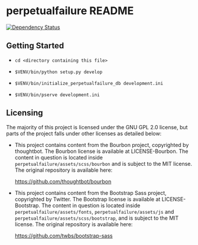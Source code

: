 perpetualfailure README
==================
[![Dependency Status](https://www.versioneye.com/user/projects/54f963344f31084fdc000215/badge.svg?style=flat)](https://www.versioneye.com/user/projects/54f963344f31084fdc000215)

Getting Started
---------------

- `cd <directory containing this file>`

- `$VENV/bin/python setup.py develop`

- `$VENV/bin/initialize_perpetualfailure_db development.ini`

- `$VENV/bin/pserve development.ini`

Licensing
---------
The majority of this project is licensed under the GNU GPL 2.0 license, but
parts of the project falls under other licenses as detailed below:

- This project contains content from the Bourbon project, copyrighted by
  thoughtbot. The Bourbon license is available at LICENSE-Bourbon.
  The content in question is located inside
  `perpetualfailure/assets/scss/bourbon` and is subject to the MIT license.
  The original repository is available here:

  <https://github.com/thoughtbot/bourbon>

- This project contains content from the Bootstrap Sass project, copyrighted by
  Twitter. The Bootstrap license is available at LICENSE-Bootstrap.
  The content in question is located inside `perpetualfailure/assets/fonts`,
  `perpetualfailure/assets/js` and
  `perpetualfailure/assets/scss/bootstrap`, and is subject to the MIT license.
  The original repository is available here:

  <https://github.com/twbs/bootstrap-sass>
